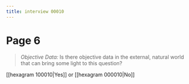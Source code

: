 ```yaml
---
title: interview 00010
---
```

# Page 6
> *Objective Data:* Is there objective data in the external, natural world that can bring some light to this question?

[[hexagram 100010|Yes]] or [[hexagram 000010|No]] 